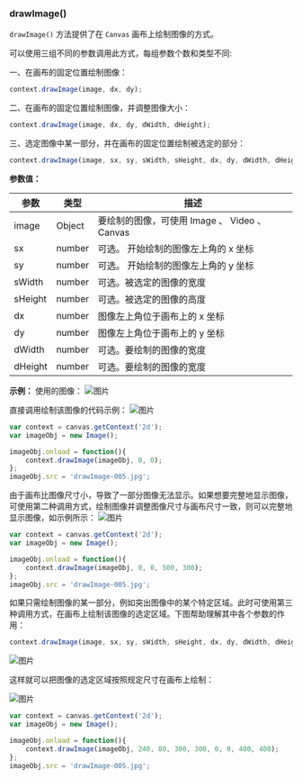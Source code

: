### drawImage()

`drawImage()` 方法提供了在 `Canvas` 画布上绘制图像的方式。

可以使用三组不同的参数调用此方式，每组参数个数和类型不同:

一、在画布的固定位置绘制图像：
```js
context.drawImage(image, dx, dy);
```
二、在画布的固定位置绘制图像，并调整图像大小：
```js
context.drawImage(image, dx, dy, dWidth, dHeight);
```
三、选定图像中某一部分，并在画布的固定位置绘制被选定的部分：
```js
context.drawImage(image, sx, sy, sWidth, sHeight, dx, dy, dWidth, dHeight);
```

**参数值：**

| 参数          | 类型   | 描述                                         |
| -------------|------- | --------------------------------------------|
| image        | Object | 要绘制的图像，可使用 Image 、 Video 、 Canvas   |
| sx           | number | 可选。 开始绘制的图像左上角的 x 坐标             |
| sy           | number | 可选。 开始绘制的图像左上角的 y 坐标             |
| sWidth       | number | 可选。被选定的图像的宽度                        |
| sHeight      | number | 可选。被选定的图像的高度                        |
| dx           | number | 图像左上角位于画布上的 x 坐标                    |
| dy           | number | 图像左上角位于画布上的 y 坐标                    |
| dWidth       | number | 可选。要绘制的图像的宽度                        |
| dHeight      | number | 可选。要绘制的图像的宽度                        |


**示例：**
使用的图像：
![图片](/img/game/canvas/drawImage-005.jpg)

直接调用绘制该图像的代码示例：
![图片](/img/game/canvas/drawImage-001.png)

```js
var context = canvas.getContext('2d');
var imageObj = new Image();

imageObj.onload = function(){
    context.drawImage(imageObj, 0, 0);
};
imageObj.src = 'drawImage-005.jpg';

```
由于画布比图像尺寸小，导致了一部分图像无法显示。如果想要完整地显示图像，可使用第二种调用方式，绘制图像并调整图像尺寸与画布尺寸一致，则可以完整地显示图像，如示例所示：
![图片](/img/game/canvas/drawImage-002.png)

```js
var context = canvas.getContext('2d');
var imageObj = new Image();

imageObj.onload = function(){
    context.drawImage(imageObj, 0, 0, 500, 300);
};
imageObj.src = 'drawImage-005.jpg';
```

如果只需绘制图像的某一部分，例如突出图像中的某个特定区域。此时可使用第三种调用方式，在画布上绘制该图像的选定区域。下图帮助理解其中各个参数的作用：

```js
context.drawImage(image, sx, sy, sWidth, sHeight, dx, dy, dWidth, dHeight);
```
![图片](/img/game/canvas/drawImage-003.png)

这样就可以把图像的选定区域按照规定尺寸在画布上绘制：

![图片](/img/game/canvas/drawImage-004.png)
```js
var context = canvas.getContext('2d');
var imageObj = new Image();

imageObj.onload = function(){
    context.drawImage(imageObj, 240, 80, 300, 300, 0, 0, 400, 400);
};
imageObj.src = 'drawImage-005.jpg';

```